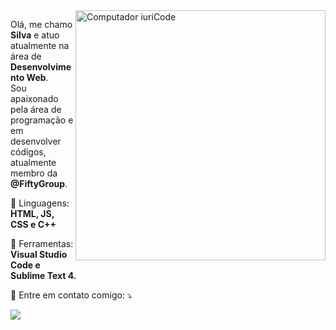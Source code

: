 <img src="https://raw.githubusercontent.com/MicaelliMedeiros/micaellimedeiros/master/image/computer-illustration.png" min-width="400px" max-width="400px" width="400px" align="right" alt="Computador iuriCode">

<p align="left"> 
  Olá, me chamo <strong>Silva</strong> e atuo atualmente na área de <strong>Desenvolvimento Web</strong>.<br>
  Sou apaixonado pela área de programação e em desenvolver códigos, atualmente membro da <strong>@FiftyGroup</strong>.
</p>

<p align="left">
  🦄 Linguagens: <strong>HTML, JS, CSS e C++</strong>
</p>

<p align="left">
  💼 Ferramentas: <strong>Visual Studio Code e Sublime Text 4.</strong>
</p>

<p align="left">
  💌 Entre em contato comigo: ⤵️
</p>

<p align="left">
  <a href="mailto: fiftycontactbr@gmail.com?" alt="Gmail">
  <img src="https://img.shields.io/badge/-Gmail-FF0000?style=flat-square&labelColor=FF0000&logo=gmail&logoColor=white&link=silvaazx" /></a>
